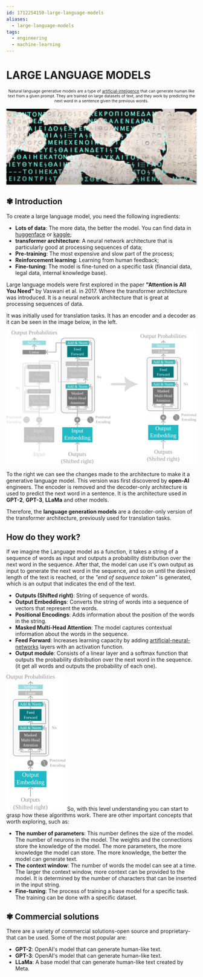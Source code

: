 ```yaml
---
id: 1712254150-large-language-models
aliases:
  - large-language-models
tags:
  - engineering
  - machine-learning
---
```


# LARGE LANGUAGE MODELS

<span style="text-align: center; width: 100%; font-size: 0.75em">

Natural language generative models are a type of [artificial-inteligence](1712174618-artificial-inteligence.md) that can generate human like text from a given prompt. They are trained on large datasets of text, and they work by predicting the next word in a sentence given the previous words.

</span>

![ancient-text-ai-historian-nature.png](../assets/from_notes/1712254150-large-language-models-2024-04-04-15-19-12-ancient-text-ai-historian-nature.png)

## ✾ Introduction

To create a large language model, you need the following ingredients:

- **Lots of data**: The more data, the better the model. You can find data in [huggenface](https://huggingface.co/datasets) or [kaggle](https://www.kaggle.com/datasets);
- **transformer architecture**: A neural network architecture that is particularly good at processing sequences of data;
- **Pre-training**: The most expensive and slow part of the process;
- **Reinforcement learning**: Learning from human feedback;
- **Fine-tuning**: The model is fine-tuned on a specific task (financial data, legal data, internal knowledge base).

Large language models were first explored in the paper **"Attention is All You Need"** by Vaswani et al. in 2017. Where the transformer architecture was introduced. It is a neural network architecture that is great at processing sequences of data.

It was initially used for translation tasks. It has an encoder and a decoder as it can be seen in the image below, in the left.

![transformer-architecture-scheme.svg](../assets/from_notes/1712254150-large-language-models-2024-04-04-17-32-03-transformer-architecture-scheme.svg)

To the right we can see the changes made to the architecture to make it a generative language model. This version was first discovered by **open-AI** engineers. The encoder is removed and the decoder-only architecture is used to predict the next word in a sentence. It is the architecture used in **GPT-2**, **GPT-3**, **LLaMa** and other models.

Therefore, the **language generation models** are a decoder-only version of the transformer architecture, previously used for translation tasks.

## How do they work?

If we imagine the Language model as a function, it takes a string of a sequence of words as input and outputs a probability distribution over the next word in the sequence. After that, the model can use it's own output as input to generate the next word in the sequence, and so on until the desired length of the text is reached, or the _"end of sequence token"_ is generated, which is an output that indicates the end of the text.

- **Outputs (Shifted right)**: String of sequence of words.
- **Output Embeddings**: Converts the string of words into a sequence of vectors that represent the words.
- **Positional Encodings**: Adds information about the position of the words in the string.
- **Masked Multi-Head Attention**: The model captures contextual information about the words in the sequence.
- **Feed Forward**: Increases learning capacity by adding [artificial-neural-networks](1712240474-artificial-neural-networks.md) layers with an activation function.
- **Output module**: Consists of a linear layer and a softmax function that outputs the probability distribution over the next word in the sequence. (it get all words and outputs the probability of each one).

![large-language-model-architecture.svg](../assets/from_notes/1712254150-large-language-models-2024-04-04-20-14-33-large-language-model-architecture.svg)
So, with this level understanding you can start to grasp how these algorithms work. There are other important concepts that worth exploring, such as:

- **The number of parameters**: This number defines the size of the model. The number of neurons in the model. The weights and the connections store the knowledge of the model. The more parameters, the more knowledge the model can store. The more knowledge, the better the model can generate text.
- **The context window**: The number of words the model can see at a time. The larger the context window, more context can be provided to the model. It is determined by the number of characters that can be inserted in the input string.
- **Fine-tuning**: The process of training a base model for a specific task. The training can be done with a specific dataset.

## ✾ Commercial solutions

There are a variety of commercial solutions-open source and proprietary-that can be used. Some of the most popular are:

- **GPT-2**: OpenAI's model that can generate human-like text.
- **GPT-3**: OpenAI's model that can generate human-like text.
- **LLaMa**: A base model that can generate human-like text created by Meta.
